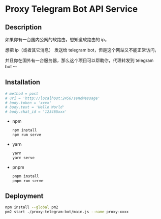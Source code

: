 # Proxy Telegram Bot API Service

## Description

如果你有一台国内公网的软路由，想知道软路由的 ip，

想把 ip（或者其它消息） 发送给 telegram bot，但是这个网站又不能正常访问，

并且你在国外有一台服务器，那么这个项目可以帮助你，代理转发到 telegram bot ～

## Installation

```bash
# method = post
# uri = 'http://localhost:2456/sendMessage'
# body.token = 'xxxx'
# body.text = 'Hello World'
# body.chat_id = '123465xxx'
```

- npm

  ```bash
  npm install
  npm run serve
  ```

- yarn

  ```bash
  yarn
  yarn serve
  ```

- pnpm
  ```bash
  pnpm install
  pnpm run serve
  ```

## Deployment

```bash
npm install --global pm2
pm2 start ./proxy-telegram-bot/main.js --name proxy-xxxx
```
